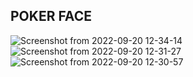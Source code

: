 
## POKER FACE

![Screenshot from 2022-09-20 12-34-14](https://user-images.githubusercontent.com/13928099/191247860-ee5ddaeb-f988-49a4-a9ec-d18e7d1a1908.png)
![Screenshot from 2022-09-20 12-31-27](https://user-images.githubusercontent.com/13928099/191247879-15720806-7811-40bc-8bbd-6af1bb859039.png)
![Screenshot from 2022-09-20 12-30-57](https://user-images.githubusercontent.com/13928099/191247898-c1d0cc53-6bf8-412f-94c5-e61e3f694e1f.png)
